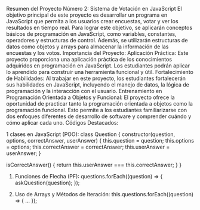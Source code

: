 Resumen del Proyecto Número 2: Sistema de Votación en JavaScript
El objetivo principal de este proyecto es desarrollar un programa en JavaScript que permita a los usuarios crear encuestas, votar y ver los resultados en tiempo real. Para lograr este objetivo, se aplicarán conceptos básicos de programación en JavaScript, como variables, constantes, operadores y estructuras de control. Además, se utilizarán estructuras de datos como objetos y arrays para almacenar la información de las encuestas y los votos.
Importancia del Proyecto:
Aplicación Práctica: Este proyecto proporciona una aplicación práctica de los conocimientos adquiridos en programación en JavaScript. Los estudiantes podrán aplicar lo aprendido para construir una herramienta funcional y útil.
Fortalecimiento de Habilidades: Al trabajar en este proyecto, los estudiantes fortalecerán sus habilidades en JavaScript, incluyendo el manejo de datos, la lógica de programación y la interacción con el usuario.
Entrenamiento en Programación Orientada a Objetos y Funcional: El proyecto ofrece la oportunidad de practicar tanto la programación orientada a objetos como la programación funcional. Esto permite a los estudiantes familiarizarse con dos enfoques diferentes de desarrollo de software y comprender cuándo y cómo aplicar cada uno.
Códigos Destacados:

1 clases en JavaScript (POO):
class Question {
  constructor(question, options, correctAnswer, userAnswer) {
    this.question = question;
    this.options = options;
    this.correctAnswer = correctAnswer;
    this.userAnswer = userAnswer;
  }

  isCorrectAnswer() {
    return this.userAnswer === this.correctAnswer;
  }
}

1. Funciones de Flecha (PF):
questions.forEach((question) => {
  askQuestion(question);
});

1. Uso de Arrays y Métodos de Iteración:
this.questions.forEach((question) => { ... });
